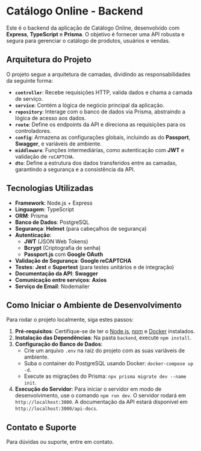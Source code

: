 # Catálogo Online - Backend

Este é o backend da aplicação de Catálogo Online, desenvolvido com **Express**, **TypeScript** e **Prisma**. O objetivo é fornecer uma API robusta e segura para gerenciar o catálogo de produtos, usuários e vendas.

## Arquitetura do Projeto

O projeto segue a arquitetura de camadas, dividindo as responsabilidades da seguinte forma:

-   **`controller`**: Recebe requisições HTTP, valida dados e chama a camada de serviço.
-   **`service`**: Contém a lógica de negócio principal da aplicação.
-   **`repository`**: Interage com o banco de dados via Prisma, abstraindo a lógica de acesso aos dados.
-   **`route`**: Define os endpoints da API e direciona as requisições para os controladores.
-   **`config`**: Armazena as configurações globais, incluindo as do **Passport**, **Swagger**, e variáveis de ambiente.
-   **`middleware`**: Funções intermediárias, como autenticação com **JWT** e validação de `reCAPTCHA`.
-   **`dto`**: Define a estrutura dos dados transferidos entre as camadas, garantindo a segurança e a consistência da API.

## Tecnologias Utilizadas

-   **Framework**: Node.js + Express
-   **Linguagem**: TypeScript
-   **ORM**: Prisma
-   **Banco de Dados**: PostgreSQL
-   **Segurança**: **Helmet** (para cabeçalhos de segurança)
-   **Autenticação**:
    -   **JWT** (JSON Web Tokens)
    -   **Bcrypt** (Criptografia de senha)
    -   **Passport.js** com **Google OAuth**
-   **Validação de Segurança**: **Google reCAPTCHA**
-   **Testes**: **Jest** e **Supertest** (para testes unitários e de integração)
-   **Documentação da API**: **Swagger**
-   **Comunicação entre serviços**: **Axios**
-   **Serviço de Email**: Nodemailer

## Como Iniciar o Ambiente de Desenvolvimento

Para rodar o projeto localmente, siga estes passos:

1.  **Pré-requisitos**: Certifique-se de ter o [Node.js](https://nodejs.org/), [npm](https://www.npmjs.com/) e [Docker](https://www.docker.com/) instalados.
2.  **Instalação das Dependências**: Na pasta `backend`, execute `npm install`.
3.  **Configuração do Banco de Dados**:
    -   Crie um arquivo `.env` na raiz do projeto com as suas variáveis de ambiente.
    -   Suba o container do PostgreSQL usando Docker: `docker-compose up -d`.
    -   Execute as migrações do Prisma: `npx prisma migrate dev --name init`.
4.  **Execução do Servidor**: Para iniciar o servidor em modo de desenvolvimento, use o comando `npm run dev`. O servidor rodará em `http://localhost:3000`. A documentação da API estará disponível em `http://localhost:3000/api-docs`.

## Contato e Suporte

Para dúvidas ou suporte, entre em contato.